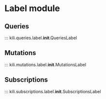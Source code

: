 # Label module

## Queries
::: kili.queries.label.__init__.QueriesLabel
## Mutations
::: kili.mutations.label.__init__.MutationsLabel
## Subscriptions
::: kili.subscriptions.label.__init__.SubscriptionsLabel
